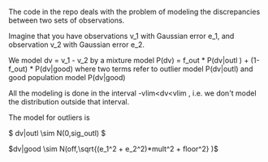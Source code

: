 The code in the repo deals with the problem of modeling the discrepancies
between two sets of observations.

Imagine that you have observations v_1 with Gaussian error e_1,
and observation v_2 with Gaussian error e_2.

We model dv = v_1 - v_2 by a mixture model
P(dv) = f_out * P(dv|outl ) + (1-f_out) * P(dv|good)
where two terms refer to outlier model P(dv|outl) and
good population model
P(dv|good)

All the modeling is done in the interval -vlim<dv<vlim , i.e. we don't model
the distribution outside that interval.

The model for outliers is

$ dv|outl \sim N(0,sig_outl) $

$dv|good \sim N(off,\sqrt{(e_1^2 + e_2^2)*mult^2 + floor^2} )$


